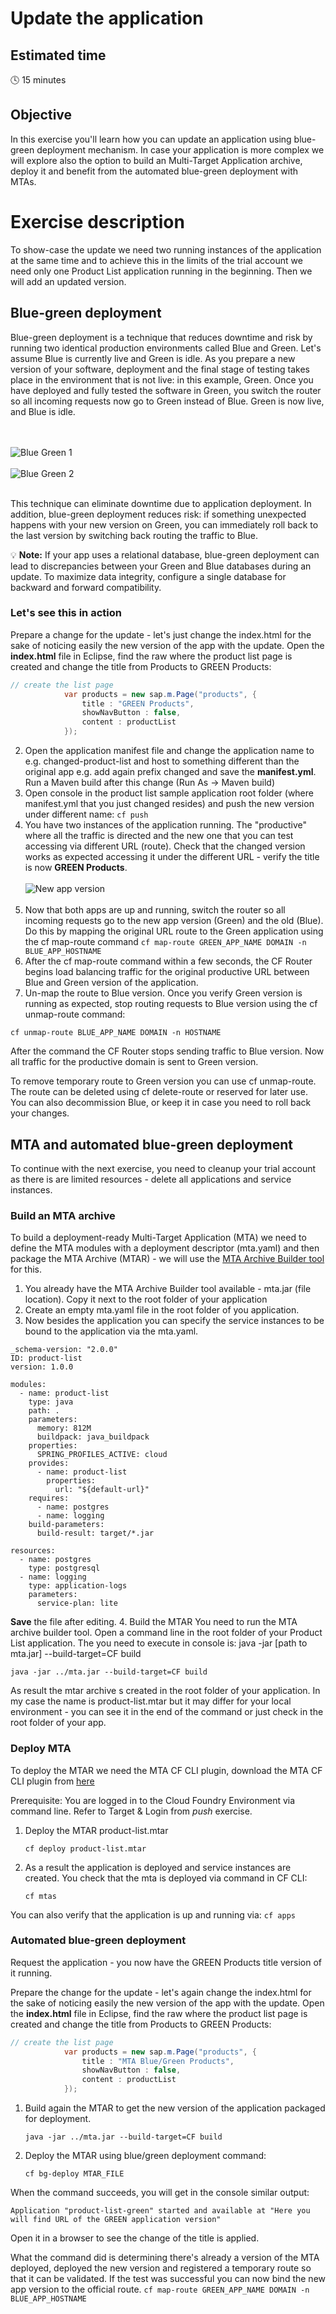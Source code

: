 # Update the application

## Estimated time

:clock4: 15 minutes

## Objective

In this exercise you'll learn how you can update an application using blue-green deployment mechanism. In case your application is more complex we will explore also the option to build an Multi-Target Application archive, deploy it and benefit from the automated blue-green deployment with MTAs.

# Exercise description
To show-case the update we need two running instances of the application at the same time and to achieve this in the limits of the trial account we need only one Product List application running in the beginning. Then we will add an updated version.

## Blue-green deployment
Blue-green deployment is a technique that reduces downtime and risk by running two identical production environments called Blue and Green. Let's assume Blue is currently live and Green is idle. As you prepare a new version of your software, deployment and the final stage of testing takes place in the environment that is not live: in this example, Green. Once you have deployed and fully tested the software in Green, you switch the router so all incoming requests now go to Green instead of Blue. Green is now live, and Blue is idle.

<br><br>
![Blue Green 1](/img/blue_green_1.png?raw=true)
<br><br>
![Blue Green 2](/img/blue_green_2.png?raw=true)
<br><br>


This technique can eliminate downtime due to application deployment. In addition, blue-green deployment reduces risk: if something unexpected happens with your new version on Green, you can immediately roll back to the last version by switching back routing the traffic to Blue.

:bulb: **Note:** If your app uses a relational database, blue-green deployment can lead to discrepancies between your Green and Blue databases during an update. To maximize data integrity, configure a single database for backward and forward compatibility.

### Let's see this in action

Prepare a change for the update - let's just change the index.html for the sake of noticing easily the new version of the app with the update. Open the **index.html** file in Eclipse, find the raw where the product list page is created and change the title from Products to GREEN Products:
```java
// create the list page
			var products = new sap.m.Page("products", {
				title : "GREEN Products",
				showNavButton : false,
				content : productList
			});
```
2. Open the application manifest file and change the application name to e.g. changed-product-list and host to something different than the original app e.g. add again prefix changed and save the **manifest.yml**. Run a Maven build after this change (Run As -> Maven build)
3. Open console in the product list sample application root folder (where manifest.yml that you just changed resides) and push the new version under different name: ```cf push```
4. You have two instances of the application running. The "productive" where all the traffic is directed and the new one that you can test accessing via different URL (route). Check that the changed version works as expected accessing it under the different URL - verify the title is now **GREEN Products**.
<br><br>![New app version](/img/changed_app_UI.png?raw=true)
<br><br>
5. Now that both apps are up and running, switch the router so all incoming requests go to the new  app version (Green) and the old (Blue). Do this by mapping the original URL route to the Green application using the cf map-route command ```cf map-route GREEN_APP_NAME DOMAIN -n BLUE_APP_HOSTNAME```
6. After the cf map-route command within a few seconds, the CF Router begins load balancing traffic for the original productive URL between Blue and Green version of the application.
7. Un-map the route to Blue version. Once you verify Green version is running as expected, stop routing requests to Blue version using the cf unmap-route command:
```
cf unmap-route BLUE_APP_NAME DOMAIN -n HOSTNAME
```
After the command the CF Router stops sending traffic to Blue version. Now all traffic for the productive domain is sent to Green version.

To remove temporary route to Green version you can use cf unmap-route. The route can be deleted using cf delete-route or reserved for later use. You can also decommission Blue, or keep it in case you need to roll back your changes.

## MTA and automated blue-green deployment

To continue with the next exercise, you need to cleanup your trial account as there is are limited resources - delete all applications and service instances.

### Build an MTA archive
To build a deployment-ready Multi-Target Application (MTA) we need to define the MTA modules with a deployment descriptor (mta.yaml) and then package the MTA Archive (MTAR) - we will use the [MTA Archive Builder tool](https://help.sap.com/viewer/58746c584026430a890170ac4d87d03b/HANA%202.0%20SPS%2002/en-US/ba7dd5a47b7a4858a652d15f9673c28d.html) for this.

1. You already have the MTA Archive Builder tool available - mta.jar (file location). Copy it next to the root folder of your application
2. Create an empty mta.yaml file in the root folder of you application.
3. Now besides the application you can specify the service instances to be bound to the application via the mta.yaml.

```Configuration
_schema-version: "2.0.0"
ID: product-list
version: 1.0.0

modules:
  - name: product-list
    type: java
    path: .
    parameters:
      memory: 812M
      buildpack: java_buildpack
    properties:
      SPRING_PROFILES_ACTIVE: cloud
    provides:
      - name: product-list
        properties:
          url: "${default-url}"
    requires:
      - name: postgres
      - name: logging
    build-parameters:
      build-result: target/*.jar

resources:
  - name: postgres
    type: postgresql
  - name: logging
    type: application-logs
    parameters:
      service-plan: lite
```
**Save** the file after editing.
4. Build the MTAR
You need to run the MTA archive builder tool. Open a command line in the root folder of your Product List application. The you need to execute in console is: java -jar [path to mta.jar] --build-target=CF build
```
java -jar ../mta.jar --build-target=CF build
```

As result the mtar archive s created in the root folder of your application. In my case the name is product-list.mtar but it may differ for your local environment - you can see it in the end of the command or just check in the root folder of your app.

### Deploy MTA

To deploy the MTAR we need the MTA CF CLI plugin, download the MTA CF CLI plugin from [here](https://tools.hana.ondemand.com/#cloud)

Prerequisite: You are logged in to the Cloud Foundry Environment via command line. Refer to Target & Login from *push* exercise.

1. Deploy the MTAR product-list.mtar

	```
	cf deploy product-list.mtar
	```
2. As a result the application is deployed and service instances are created. You check that the mta is deployed via command in CF CLI:

	```
	cf mtas
	```
You can also verify that the application is up and running via: ```cf apps```

### Automated blue-green deployment
Request the application - you now have the GREEN Products title version of it running.

Prepare the change for the update - let's again change the index.html for the sake of noticing easily the new version of the app with the update. Open the **index.html** file in Eclipse, find the raw where the product list page is created and change the title from Products to GREEN Products:
```java
// create the list page
			var products = new sap.m.Page("products", {
				title : "MTA Blue/Green Products",
				showNavButton : false,
				content : productList
			});
```
1. Build again the MTAR to get the new version of the application packaged for deployment.

	```
	java -jar ../mta.jar --build-target=CF build
	```
2. Deploy the MTAR using blue/green deployment command:

	```
	cf bg-deploy MTAR_FILE
	```
When the command succeeds, you will get in the console similar output:

```
Application "product-list-green" started and available at "Here you will find URL of the GREEN application version"
```
Open it in a browser to see the change of the title is applied.

What the command did is determining there's already a version of the MTA deployed, deployed the new version and registered a temporary route so that it can be validated. If the test was successful you can now bind the new app version to the official route.
```cf map-route GREEN_APP_NAME DOMAIN -n BLUE_APP_HOSTNAME```
